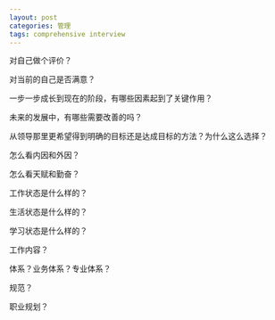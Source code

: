 ```yaml
---
layout: post
categories: 管理
tags: comprehensive interview
---
```


对自己做个评价？

对当前的自己是否满意？

一步一步成长到现在的阶段，有哪些因素起到了关键作用？

未来的发展中，有哪些需要改善的吗？

从领导那里更希望得到明确的目标还是达成目标的方法？为什么这么选择？

怎么看内因和外因？

怎么看天赋和勤奋？

工作状态是什么样的？

生活状态是什么样的？

学习状态是什么样的？



工作内容？

体系？业务体系？专业体系？

规范？

职业规划？